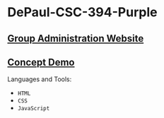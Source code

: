 # DePaul-CSC-394-Purple

<h2><a href="https://vling1.github.io/DePaul-CSC-394-Purple/admin-website/">Group Administration Website</a></h2>
<h2><a href="https://vling1.github.io/DePaul-CSC-394-Purple/Demo/">Concept Demo</a></h2>

Languages and Tools:
* `HTML` 
* `CSS` 
* `JavaScript`
